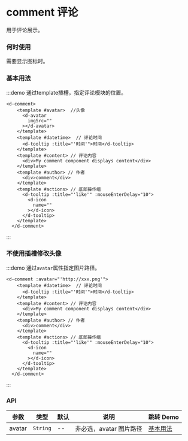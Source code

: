 # comment 评论

用于评论展示。

### 何时使用

需要显示图标时。


### 基本用法

:::demo 通过template插槽，指定评论模块的位置。

```vue
<d-comment>
    <template #avatar>  //头像
      <d-avatar
        imgSrc=""
      ></d-avatar>
    </template>
    <template #datetime>  // 评论时间
      <d-tooltip :title="'时间'">时间</d-tooltip>
    </template>
    <template #content> // 评论内容
      <div>My comment component displays content</div>
    </template>
    <template #author> // 作者
      <div>comment</div>
    </template>
    <template #actions> // 底部操作组
      <d-tooltip :title="'like'" :mouseEnterDelay="10">
        <d-icon
          name=""
        ></d-icon>
      </d-tooltip>
    </template>
  </d-comment>
```

:::

### 不使用插槽修改头像

:::demo 通过`avatar`属性指定图片路径。

```vue
<d-comment :avatar="'http://xxx.png'">
    <template #datetime>  // 评论时间
      <d-tooltip :title="'时间'">时间</d-tooltip>
    </template>
    <template #content> // 评论内容
      <div>My comment component displays content</div>
    </template>
    <template #author> // 作者
      <div>comment</div>
    </template>
    <template #actions> // 底部操作组
      <d-tooltip :title="'like'" :mouseEnterDelay="10">
        <d-icon
          name=""
        ></d-icon>
      </d-tooltip>
    </template>
  </d-comment>
```

:::





### API

| 参数        | 类型     | 默认      | 说明                    | 跳转 Demo                         |
|-------------|----------|-----------|-----------------------|---------------------------------|
| avatar        | `String` | --        | 非必选，avatar 图片路径          | [基本用法](#基本用法)             |


